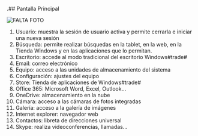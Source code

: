 .## Pantalla Principal

![FALTA FOTO](http://static.energysistem.com/images/manuals/42245/54193b9b122ee.jpg)

1. Usuario: muestra la sesión de usuario activa y permite cerrarla e iniciar una nueva sesión
2. Búsqueda: permite realizar búsquedas en la tablet,
en la web, en la Tienda Windows y en las aplicaciones que lo permitan.
3. Escritorio: accede al modo tradicional del escritorio Windows#trade#
4. Email: correo electrónico
5. Equipo: acceso a las unidades de almacenamiento del sistema
6. Configuración: ajustes del equipo
7. Store: Tienda de aplicaciones de Windows#trade#
8. Office 365: Microsoft Word, Excel, Outlook...
9. OneDrive: almacenamiento en la nube
10. Cámara: acceso a las cámaras de fotos integradas
11. Galería: acceso a la galería de imágenes
12. Internet explorer: navegador web
13. Contactos: libreta de direcciones universal
14. Skype: realiza videoconferencias, llamadas...

